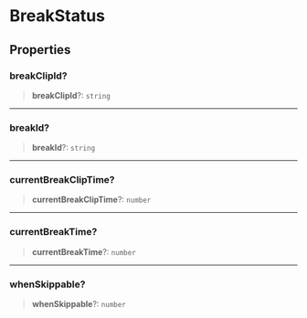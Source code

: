 # BreakStatus

## Properties

### breakClipId?

> **breakClipId**?: `string`

***

### breakId?

> **breakId**?: `string`

***

### currentBreakClipTime?

> **currentBreakClipTime**?: `number`

***

### currentBreakTime?

> **currentBreakTime**?: `number`

***

### whenSkippable?

> **whenSkippable**?: `number`
